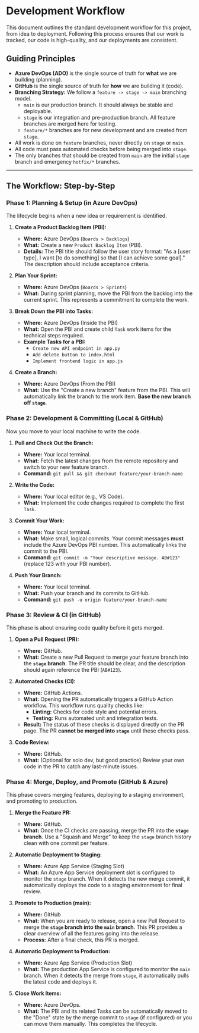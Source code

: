 # Development Workflow

This document outlines the standard development workflow for this project, from idea to deployment. Following this process ensures that our work is tracked, our code is high-quality, and our deployments are consistent.

## Guiding Principles

- **Azure DevOps (ADO)** is the single source of truth for **what** we are building (planning).
- **GitHub** is the single source of truth for **how** we are building it (code).
- **Branching Strategy:** We follow a `feature -> stage -> main` branching model.
  - `main` is our production branch. It should always be stable and deployable.
  - `stage` is our integration and pre-production branch. All feature branches are merged here for testing.
  - `feature/*` branches are for new development and are created from `stage`.
- All work is done on `feature` branches, never directly on `stage` or `main`.
- All code must pass automated checks before being merged into `stage`.
- The only branches that should be created from `main` are the initial `stage` branch and emergency `hotfix/*` branches.

---

## The Workflow: Step-by-Step

### Phase 1: Planning & Setup (in Azure DevOps)

The lifecycle begins when a new idea or requirement is identified.

1.  **Create a Product Backlog Item (PBI):**
    -   **Where:** Azure DevOps (`Boards > Backlogs`)
    -   **What:** Create a new `Product Backlog Item` (PBI).
    -   **Details:** The PBI title should follow the user story format: "As a [user type], I want [to do something] so that [I can achieve some goal]." The description should include acceptance criteria.

2.  **Plan Your Sprint:**
    -   **Where:** Azure DevOps (`Boards > Sprints`)
    -   **What:** During sprint planning, move the PBI from the backlog into the current sprint. This represents a commitment to complete the work.

3.  **Break Down the PBI into Tasks:**
    -   **Where:** Azure DevOps (Inside the PBI)
    -   **What:** Open the PBI and create child `Task` work items for the technical steps required.
    -   **Example Tasks for a PBI:**
        -   `Create new API endpoint in app.py`
        -   `Add delete button to index.html`
        -   `Implement frontend logic in app.js`

4.  **Create a Branch:**
    -   **Where:** Azure DevOps (From the PBI)
    -   **What:** Use the "Create a new branch" feature from the PBI. This will automatically link the branch to the work item. **Base the new branch off `stage`**.

### Phase 2: Development & Committing (Local & GitHub)

Now you move to your local machine to write the code.

1.  **Pull and Check Out the Branch:**
    -   **Where:** Your local terminal.
    -   **What:** Fetch the latest changes from the remote repository and switch to your new feature branch.
    -   **Command:** `git pull && git checkout feature/your-branch-name`

2.  **Write the Code:**
    -   **Where:** Your local editor (e.g., VS Code).
    -   **What:** Implement the code changes required to complete the first `Task`.

3.  **Commit Your Work:**
    -   **Where:** Your local terminal.
    -   **What:** Make small, logical commits. Your commit messages **must** include the Azure DevOps PBI number. This automatically links the commit to the PBI.
    -   **Command:** `git commit -m "Your descriptive message. AB#123"` (replace 123 with your PBI number).

4.  **Push Your Branch:**
    -   **Where:** Your local terminal.
    -   **What:** Push your branch and its commits to GitHub.
    -   **Command:** `git push -u origin feature/your-branch-name`

### Phase 3: Review & CI (in GitHub)

This phase is about ensuring code quality before it gets merged.

1.  **Open a Pull Request (PR):**
    -   **Where:** GitHub.
    -   **What:** Create a new Pull Request to merge your feature branch into the **`stage` branch**. The PR title should be clear, and the description should again reference the PBI (`AB#123`).

2.  **Automated Checks (CI):**
    -   **Where:** GitHub Actions.
    -   **What:** Opening the PR automatically triggers a GitHub Action workflow. This workflow runs quality checks like:
        -   **Linting:** Checks for code style and potential errors.
        -   **Testing:** Runs automated unit and integration tests.
    -   **Result:** The status of these checks is displayed directly on the PR page. The PR **cannot be merged into `stage`** until these checks pass.

3.  **Code Review:**
    -   **Where:** GitHub.
    -   **What:** (Optional for solo dev, but good practice) Review your own code in the PR to catch any last-minute issues.

### Phase 4: Merge, Deploy, and Promote (GitHub & Azure)

This phase covers merging features, deploying to a staging environment, and promoting to production.

1.  **Merge the Feature PR:**
    -   **Where:** GitHub.
    -   **What:** Once the CI checks are passing, merge the PR into the **`stage` branch**. Use a "Squash and Merge" to keep the `stage` branch history clean with one commit per feature.

2.  **Automatic Deployment to Staging:**
    -   **Where:** Azure App Service (Staging Slot)
    -   **What:** An Azure App Service deployment slot is configured to monitor the `stage` branch. When it detects the new merge commit, it automatically deploys the code to a staging environment for final review.

3.  **Promote to Production (main):**
    -   **Where:** GitHub
    -   **What:** When you are ready to release, open a new Pull Request to merge the **`stage` branch into the `main` branch**. This PR provides a clear overview of all the features going into the release.
    -   **Process:** After a final check, this PR is merged.

4.  **Automatic Deployment to Production:**
    -   **Where:** Azure App Service (Production Slot)
    -   **What:** The production App Service is configured to monitor the `main` branch. When it detects the merge from `stage`, it automatically pulls the latest code and deploys it.

5.  **Close Work Items:**
    -   **Where:** Azure DevOps.
    -   **What:** The PBI and its related Tasks can be automatically moved to the "Done" state by the merge commit to `stage` (if configured) or you can move them manually. This completes the lifecycle.
